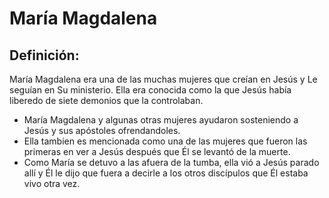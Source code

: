 # María Magdalena

## Definición: 

María Magdalena era una de las muchas mujeres que creían en Jesús y Le seguían en Su ministerio. Ella era conocida como la que Jesús había liberedo de siete demonios que la controlaban.

* María Magdalena y algunas otras mujeres ayudaron sosteniendo a Jesús y sus apóstoles ofrendandoles.
* Ella tambien es mencionada como una de las mujeres que fueron las primeras en ver a Jesús después que Él se levantó de la muerte.
* Como María se detuvo a las afuera de la tumba, ella vió a Jesús parado allí y Él le dijo que fuera a decirle a los otros discípulos que Él estaba vivo otra vez.

